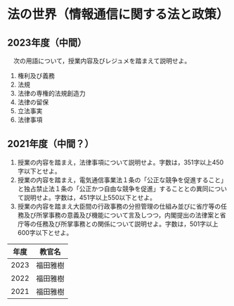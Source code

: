 # 法の世界（情報通信に関する法と政策）


## 2023年度（中間）

　次の用語について，授業内容及びレジュメを踏まえて説明せよ。

1. 権利及び義務
2. 法規
3. 法律の専権的法規創造力
4. 法律の留保
5. 立法事実
6. 法律事項

## 2021年度（中間？）

1. 授業の内容を踏まえ，法律事項について説明せよ。字数は，351字以上450字以下とせよ。
2. 授業の内容を踏まえ，電気通信事業法１条の「公正な競争を促進すること」と独占禁止法１条の「公正かつ自由な競争を促進」することとの異同について説明せよ。字数は，451字以上550以下とせよ。
3. 授業の内容を踏まえ大臣間の行政事務の分担管理の仕組み並びに省庁等の任務及び所掌事務の意義及び機能について言及しつつ，内閣提出の法律案と省庁等の任務及び所掌事務との関係について説明せよ。字数は，501字以上600字以下とせよ。

|年度|教官名|
|-|-|
|2023|福田雅樹|
|2022|福田雅樹|
|2021|福田雅樹|